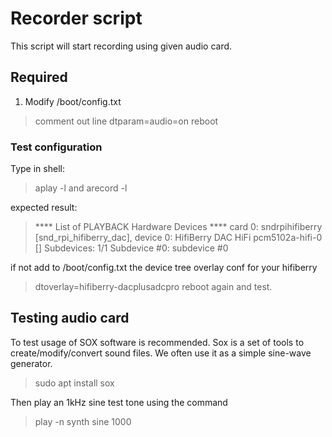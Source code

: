 # Recorder script
This script will start recording using given audio card.
## Required
1) Modify /boot/config.txt
> comment out line dtparam=audio=on
reboot

### Test configuration
Type in shell:
> aplay -l
and
> arecord -l

expected result:
> **** List of PLAYBACK Hardware Devices **** card 0: sndrpihifiberry [snd_rpi_hifiberry_dac], device 0: HifiBerry DAC HiFi pcm5102a-hifi-0 []
> Subdevices: 1/1
> Subdevice #0: subdevice #0 

if not add to /boot/config.txt the device tree overlay conf for your hifiberry
> dtoverlay=hifiberry-dacplusadcpro
reboot again and test.

## Testing audio card
To test usage of SOX software is recommended.
Sox is a set of tools to create/modify/convert sound files. We often use it as a simple sine-wave generator.
> sudo apt install sox

Then play an 1kHz sine test tone using the command

> play -n synth sine 1000

